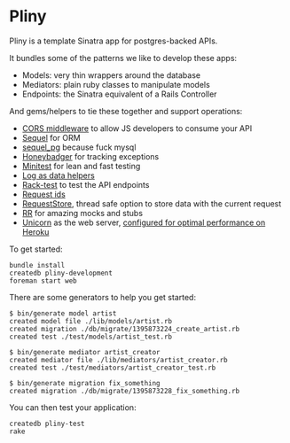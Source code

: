 # Pliny

Pliny is a template Sinatra app for postgres-backed APIs.

It bundles some of the patterns we like to develop these apps:

- Models: very thin wrappers around the database
- Mediators: plain ruby classes to manipulate models
- Endpoints: the Sinatra equivalent of a Rails Controller

And gems/helpers to tie these together and support operations:

- [CORS middleware](vendor/pliny/lib/pliny/middleware/cors.rb) to allow JS developers to consume your API
- [Sequel](http://sequel.jeremyevans.net/) for ORM
- [sequel_pg](https://github.com/jeremyevans/sequel_pg) because fuck mysql
- [Honeybadger](https://www.honeybadger.io/) for tracking exceptions
- [Minitest](https://github.com/seattlerb/minitest) for lean and fast testing
- [Log as data helpers](vendor/pliny/test/log_test.rb)
- [Rack-test](https://github.com/brynary/rack-test) to test the API endpoints
- [Request ids](vendor/pliny/lib/pliny/middleware/request_id.rb)
- [RequestStore](http://brandur.org/antipatterns), thread safe option to store data with the current request
- [RR](https://github.com/rr/rr/blob/master/doc/03_api_overview.md) for amazing mocks and stubs
- [Unicorn](http://unicorn.bogomips.org/) as the web server, [configured for optimal performance on Heroku](config/unicorn.rb)

To get started:

```
bundle install
createdb pliny-development
foreman start web
```

There are some generators to help you get started:

```
$ bin/generate model artist
created model file ./lib/models/artist.rb
created migration ./db/migrate/1395873224_create_artist.rb
created test ./test/models/artist_test.rb

$ bin/generate mediator artist_creator
created mediator file ./lib/mediators/artist_creator.rb
created test ./test/mediators/artist_creator_test.rb

$ bin/generate migration fix_something
created migration ./db/migrate/1395873228_fix_something.rb
```

You can then test your application:

```
createdb pliny-test
rake
```
